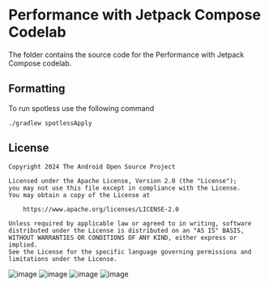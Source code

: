 # Performance with Jetpack Compose Codelab

The folder contains the source code for the Performance with Jetpack Compose codelab.

## Formatting
To run spotless use the following command
```
./gradlew spotlessApply
```

## License
```
Copyright 2024 The Android Open Source Project

Licensed under the Apache License, Version 2.0 (the "License");
you may not use this file except in compliance with the License.
You may obtain a copy of the License at

    https://www.apache.org/licenses/LICENSE-2.0

Unless required by applicable law or agreed to in writing, software
distributed under the License is distributed on an "AS IS" BASIS,
WITHOUT WARRANTIES OR CONDITIONS OF ANY KIND, either express or implied.
See the License for the specific language governing permissions and
limitations under the License.
```
![image](https://github.com/user-attachments/assets/60ddc33b-ae70-4c42-be72-8db2fe4f4d64)
![image](https://github.com/user-attachments/assets/336b19df-80d2-47cb-b45a-2139933819a7)
![image](https://github.com/user-attachments/assets/89e53538-43b0-4f3a-91a0-bd81cc16b9b1)
![image](https://github.com/user-attachments/assets/2fdaa7e3-6c28-4797-b56d-6eda21f49220)
